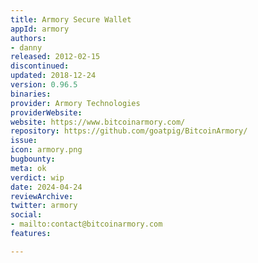 ```yaml
---
title: Armory Secure Wallet
appId: armory
authors:
- danny
released: 2012-02-15
discontinued: 
updated: 2018-12-24
version: 0.96.5
binaries: 
provider: Armory Technologies
providerWebsite: 
website: https://www.bitcoinarmory.com/
repository: https://github.com/goatpig/BitcoinArmory/
issue: 
icon: armory.png
bugbounty: 
meta: ok
verdict: wip
date: 2024-04-24
reviewArchive: 
twitter: armory
social:
- mailto:contact@bitcoinarmory.com
features: 

---
```


